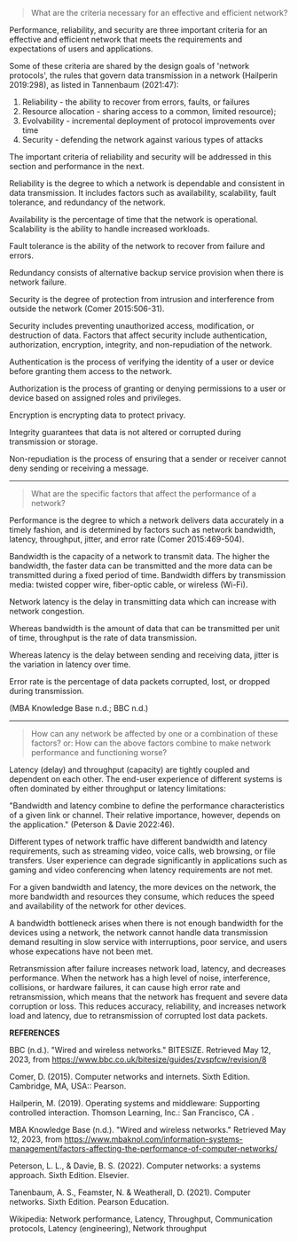 
> What are the criteria necessary for an effective and efficient network?

Performance, reliability, and security are three important criteria for an effective and efficient network that meets the requirements and expectations of users and applications.

Some of these criteria are shared by the design goals of 'network protocols', the rules that govern data transmission in a network (Hailperin 2019:298), as listed in Tannenbaum (2021:47):

1. Reliability - the ability to recover from errors, faults, or failures
2. Resource allocation - sharing access to a common, limited resource);
3. Evolvability - incremental deployment of protocol improvements over time
4. Security - defending the network against various types of attacks

The important criteria of reliability and security will be addressed in this section and performance in the next.

Reliability is the degree to which a network is dependable and consistent in data transmission. It includes factors such as availability, scalability, fault tolerance, and redundancy of the network.

Availability is the percentage of time that the network is operational. Scalability is the ability to handle increased workloads.

Fault tolerance is the ability of the network to recover from failure and errors.

Redundancy consists of alternative backup service provision when there is network failure.

Security is the degree of protection from intrusion and interference from outside the network (Comer 2015:506-31).

Security includes preventing unauthorized access, modification, or destruction of data.
Factors that affect security include authentication, authorization, encryption, integrity, and non-repudiation of the network.

Authentication is the process of verifying the identity of a user or device before granting them access to the network.

Authorization is the process of granting or denying permissions to a user or device based on assigned roles and privileges.

Encryption is encrypting data to protect privacy.

Integrity guarantees that data is not altered or corrupted during transmission or storage.

Non-repudiation is the process of ensuring that a sender or receiver cannot deny sending or receiving a message.

---
> What are the specific factors that affect the performance of a network?

Performance is the degree to which a network delivers data accurately in a timely fashion, and is determined by factors such as network bandwidth, latency, throughput, jitter, and error rate (Comer 2015:469-504).

Bandwidth is the capacity of a network to transmit data. The higher the bandwidth, the faster data can be transmitted and the more data can be transmitted during a fixed period of time. Bandwidth differs by transmission media: twisted copper wire, fiber-optic cable, or wireless (Wi-Fi).

Network latency is the delay in transmitting data which can increase with network congestion.

Whereas bandwidth is the amount of data that can be transmitted per unit of time, throughput is the rate of data transmission.

Whereas latency is the delay between sending and receiving data, jitter is the variation in latency over time.

Error rate is the percentage of data packets corrupted, lost, or dropped during transmission.

(MBA Knowledge Base n.d.; BBC n.d.)

---
> How can any network be affected by one or a combination of these factors? or:
> How can the above factors combine to make network performance and functioning worse?

Latency (delay) and throughput (capacity) are tightly coupled and dependent on each other. The end-user experience of different systems is often dominated by either throughput or latency limitations:

"Bandwidth and latency combine to define the performance characteristics of a given link or channel. Their relative importance, however, depends on the application." (Peterson &  Davie 2022:46).

Different types of network traffic have different bandwidth and latency requirements, such as streaming video, voice calls, web browsing, or file transfers. User experience can degrade significantly in applications such as gaming and video conferencing when latency requirements are not met.

For a given bandwidth and latency, the more devices on the network, the more bandwidth and resources they consume, which reduces the speed and availability of the network for other devices.

A bandwidth bottleneck arises when there is not enough bandwidth for the devices using a network, the network cannot handle data transmission demand resulting in slow service with interruptions, poor service, and users whose expecations have not been met.

Retransmission after failure increases network load, latency, and decreases performance. When the network has a high level of noise, interference, collisions, or hardware failures, it can cause high error rate and retransmission, which means that the network has frequent and severe data corruption or loss. This reduces accuracy, reliability, and increases network load and latency, due to retransmission of corrupted lost data packets.

**REFERENCES**

BBC (n.d.). "Wired and wireless networks." BITESIZE. Retrieved May 12, 2023, from https://www.bbc.co.uk/bitesize/guides/zvspfcw/revision/8

Comer, D. (2015). Computer networks and internets. Sixth Edition. Cambridge, MA, USA:: Pearson.

Hailperin, M. (2019). Operating systems and middleware: Supporting controlled interaction. Thomson Learning, Inc.: San Francisco, CA .

MBA Knowledge Base (n.d.). "Wired and wireless networks." Retrieved May 12, 2023, from https://www.mbaknol.com/information-systems-management/factors-affecting-the-performance-of-computer-networks/

Peterson, L. L., & Davie, B. S. (2022). Computer networks: a systems approach. Sixth Edition. Elsevier.

Tanenbaum, A. S., Feamster, N. & Weatherall, D. (2021). Computer networks. Sixth Edition. Pearson Education.

Wikipedia: Network performance, Latency, Throughput, Communication protocols, Latency (engineering), Network throughput



